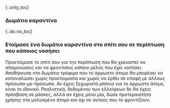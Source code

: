 {:.only_toc}
### Δωμάτιο καραντίνα

{:.do.no_toc}
### Ετοίμασε ένα δωμάτιο καραντίνα στο σπίτι σου σε περίπτωση που κάποιος νοσήσει

Προετοίμασε το σπίτι σου για την περίπτωση που θα χρειαστεί να απομονώσεις και να φροντίσεις κάποιο μέλος που έχει νοσήσει. Αποθήκευσε στο δωμάτιο τρόφιμα που το άρρωστο άτομο θα μπορέσει να καταναλώσει χωρίς προετοιμασία και χωρίς να έρθει σε επαφή με άλλους πρόσωπο-με-πρόσωπο. Αν έχεις ξεχωριστό μπάνιο για το άρρωστο άτομο, είναι το ιδανικό. Ρεαλιστικά, δεδομένου των ελλείψεων δε θα έχεις πρόσβαση σε μάσκες, αλλά αν έχεις μόνο μία, δώσε προτεραιότητα χρήσης στο μολυσμένο άτομο και όχι σε αυτούς που το φροντίζουν.
